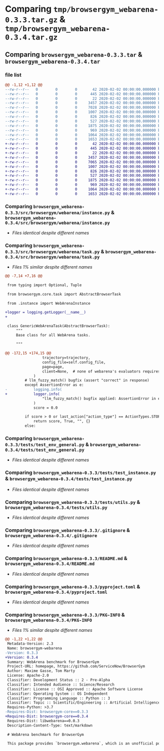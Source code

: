 # Comparing `tmp/browsergym_webarena-0.3.3.tar.gz` & `tmp/browsergym_webarena-0.3.4.tar.gz`

## Comparing `browsergym_webarena-0.3.3.tar` & `browsergym_webarena-0.3.4.tar`

### file list

```diff
@@ -1,12 +1,12 @@
--rw-r--r--   0        0        0       42 2020-02-02 00:00:00.000000 browsergym_webarena-0.3.3/requirements.txt
--rw-r--r--   0        0        0      445 2020-02-02 00:00:00.000000 browsergym_webarena-0.3.3/src/browsergym/webarena/__init__.py
--rw-r--r--   0        0        0       22 2020-02-02 00:00:00.000000 browsergym_webarena-0.3.3/src/browsergym/webarena/config.py
--rw-r--r--   0        0        0     3457 2020-02-02 00:00:00.000000 browsergym_webarena-0.3.3/src/browsergym/webarena/instance.py
--rw-r--r--   0        0        0     7028 2020-02-02 00:00:00.000000 browsergym_webarena-0.3.3/src/browsergym/webarena/task.py
--rw-r--r--   0        0        0     1007 2020-02-02 00:00:00.000000 browsergym_webarena-0.3.3/tests/test_env_general.py
--rw-r--r--   0        0        0      826 2020-02-02 00:00:00.000000 browsergym_webarena-0.3.3/tests/test_instance.py
--rw-r--r--   0        0        0      527 2020-02-02 00:00:00.000000 browsergym_webarena-0.3.3/tests/utils.py
--rw-r--r--   0        0        0     1875 2020-02-02 00:00:00.000000 browsergym_webarena-0.3.3/.gitignore
--rw-r--r--   0        0        0      969 2020-02-02 00:00:00.000000 browsergym_webarena-0.3.3/README.md
--rw-r--r--   0        0        0     1064 2020-02-02 00:00:00.000000 browsergym_webarena-0.3.3/pyproject.toml
--rw-r--r--   0        0        0     1653 2020-02-02 00:00:00.000000 browsergym_webarena-0.3.3/PKG-INFO
+-rw-r--r--   0        0        0       42 2020-02-02 00:00:00.000000 browsergym_webarena-0.3.4/requirements.txt
+-rw-r--r--   0        0        0      445 2020-02-02 00:00:00.000000 browsergym_webarena-0.3.4/src/browsergym/webarena/__init__.py
+-rw-r--r--   0        0        0       22 2020-02-02 00:00:00.000000 browsergym_webarena-0.3.4/src/browsergym/webarena/config.py
+-rw-r--r--   0        0        0     3457 2020-02-02 00:00:00.000000 browsergym_webarena-0.3.4/src/browsergym/webarena/instance.py
+-rw-r--r--   0        0        0     7065 2020-02-02 00:00:00.000000 browsergym_webarena-0.3.4/src/browsergym/webarena/task.py
+-rw-r--r--   0        0        0     1007 2020-02-02 00:00:00.000000 browsergym_webarena-0.3.4/tests/test_env_general.py
+-rw-r--r--   0        0        0      826 2020-02-02 00:00:00.000000 browsergym_webarena-0.3.4/tests/test_instance.py
+-rw-r--r--   0        0        0      527 2020-02-02 00:00:00.000000 browsergym_webarena-0.3.4/tests/utils.py
+-rw-r--r--   0        0        0     1875 2020-02-02 00:00:00.000000 browsergym_webarena-0.3.4/.gitignore
+-rw-r--r--   0        0        0      969 2020-02-02 00:00:00.000000 browsergym_webarena-0.3.4/README.md
+-rw-r--r--   0        0        0     1064 2020-02-02 00:00:00.000000 browsergym_webarena-0.3.4/pyproject.toml
+-rw-r--r--   0        0        0     1653 2020-02-02 00:00:00.000000 browsergym_webarena-0.3.4/PKG-INFO
```

### Comparing `browsergym_webarena-0.3.3/src/browsergym/webarena/instance.py` & `browsergym_webarena-0.3.4/src/browsergym/webarena/instance.py`

 * *Files identical despite different names*

### Comparing `browsergym_webarena-0.3.3/src/browsergym/webarena/task.py` & `browsergym_webarena-0.3.4/src/browsergym/webarena/task.py`

 * *Files 1% similar despite different names*

```diff
@@ -7,14 +7,16 @@
 
 from typing import Optional, Tuple
 
 from browsergym.core.task import AbstractBrowserTask
 
 from .instance import WebArenaInstance
 
+logger = logging.getLogger(__name__)
+
 
 class GenericWebArenaTask(AbstractBrowserTask):
     """
     Base class for all WebArena tasks.
 
     """
 
@@ -172,15 +174,15 @@
                 trajectory=trajectory,
                 config_file=self.config_file,
                 page=page,
                 client=None,  # none of webarena's evaluators requires a cdp session
             )
         # llm_fuzzy_match() bugfix (assert "correct" in response)
         except AssertionError as e:
-            logging.info(
+            logger.info(
                 "llm_fuzzy_match() bugfix applied: AssertionError in evaluator, using score = 0.0"
             )
             score = 0.0
 
         if score > 0 or last_action["action_type"] == ActionTypes.STOP:
             return score, True, "", {}
         else:
```

### Comparing `browsergym_webarena-0.3.3/tests/test_env_general.py` & `browsergym_webarena-0.3.4/tests/test_env_general.py`

 * *Files identical despite different names*

### Comparing `browsergym_webarena-0.3.3/tests/test_instance.py` & `browsergym_webarena-0.3.4/tests/test_instance.py`

 * *Files identical despite different names*

### Comparing `browsergym_webarena-0.3.3/tests/utils.py` & `browsergym_webarena-0.3.4/tests/utils.py`

 * *Files identical despite different names*

### Comparing `browsergym_webarena-0.3.3/.gitignore` & `browsergym_webarena-0.3.4/.gitignore`

 * *Files identical despite different names*

### Comparing `browsergym_webarena-0.3.3/README.md` & `browsergym_webarena-0.3.4/README.md`

 * *Files identical despite different names*

### Comparing `browsergym_webarena-0.3.3/pyproject.toml` & `browsergym_webarena-0.3.4/pyproject.toml`

 * *Files identical despite different names*

### Comparing `browsergym_webarena-0.3.3/PKG-INFO` & `browsergym_webarena-0.3.4/PKG-INFO`

 * *Files 1% similar despite different names*

```diff
@@ -1,22 +1,22 @@
 Metadata-Version: 2.3
 Name: browsergym-webarena
-Version: 0.3.3
+Version: 0.3.4
 Summary: WebArena benchmark for BrowserGym
 Project-URL: homepage, https://github.com/ServiceNow/BrowserGym
 Author: Maxime Gasse, Tom Marty
 License: Apache-2.0
 Classifier: Development Status :: 2 - Pre-Alpha
 Classifier: Intended Audience :: Science/Research
 Classifier: License :: OSI Approved :: Apache Software License
 Classifier: Operating System :: OS Independent
 Classifier: Programming Language :: Python :: 3
 Classifier: Topic :: Scientific/Engineering :: Artificial Intelligence
 Requires-Python: >3.7
-Requires-Dist: browsergym-core==0.3.3
+Requires-Dist: browsergym-core==0.3.4
 Requires-Dist: libwebarena==0.0.3
 Description-Content-Type: text/markdown
 
 # WebArena benchmark for BrowserGym
 
 This package provides `browsergym.webarena`, which is an unofficial port of the [WebArena](https://webarena.dev/) benchmark for BrowserGym.
```


